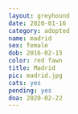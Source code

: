 ```yaml
---
layout: greyhound
date: 2020-01-16
category: adopted
name: madrid
sex: female
dob: 2016-02-15
color: red fawn
title: Madrid
pic: madrid.jpg
cats: yes
pending: yes
doa: 2020-02-22
---
```


